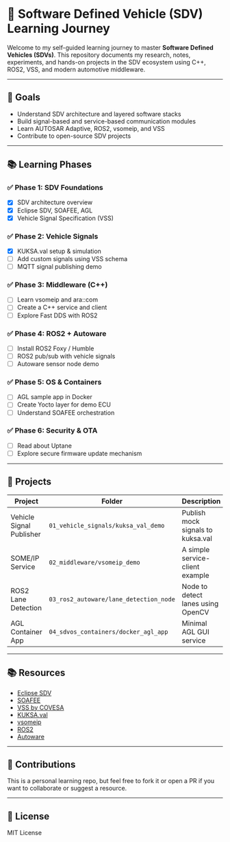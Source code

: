 # 🚗 Software Defined Vehicle (SDV) Learning Journey

Welcome to my self-guided learning journey to master **Software Defined Vehicles (SDVs)**. This repository documents my research, notes, experiments, and hands-on projects in the SDV ecosystem using C++, ROS2, VSS, and modern automotive middleware.

---

## 📌 Goals

- Understand SDV architecture and layered software stacks
- Build signal-based and service-based communication modules
- Learn AUTOSAR Adaptive, ROS2, vsomeip, and VSS
- Contribute to open-source SDV projects

---

## 📚 Learning Phases

### ✅ Phase 1: SDV Foundations
- [x] SDV architecture overview
- [x] Eclipse SDV, SOAFEE, AGL
- [x] Vehicle Signal Specification (VSS)

### ✅ Phase 2: Vehicle Signals
- [x] KUKSA.val setup & simulation
- [ ] Add custom signals using VSS schema
- [ ] MQTT signal publishing demo

### ✅ Phase 3: Middleware (C++)
- [ ] Learn vsomeip and ara::com
- [ ] Create a C++ service and client
- [ ] Explore Fast DDS with ROS2

### ✅ Phase 4: ROS2 + Autoware
- [ ] Install ROS2 Foxy / Humble
- [ ] ROS2 pub/sub with vehicle signals
- [ ] Autoware sensor node demo

### ✅ Phase 5: OS & Containers
- [ ] AGL sample app in Docker
- [ ] Create Yocto layer for demo ECU
- [ ] Understand SOAFEE orchestration

### ✅ Phase 6: Security & OTA
- [ ] Read about Uptane
- [ ] Explore secure firmware update mechanism

---

## 🔧 Projects

| Project | Folder | Description |
|--------|--------|-------------|
| Vehicle Signal Publisher | `01_vehicle_signals/kuksa_val_demo` | Publish mock signals to kuksa.val |
| SOME/IP Service | `02_middleware/vsomeip_demo` | A simple service-client example |
| ROS2 Lane Detection | `03_ros2_autoware/lane_detection_node` | Node to detect lanes using OpenCV |
| AGL Container App | `04_sdvos_containers/docker_agl_app` | Minimal AGL GUI service |

---

## 📚 Resources

- [Eclipse SDV](https://sdv.eclipse.org)
- [SOAFEE](https://soafee.io/)
- [VSS by COVESA](https://github.com/COVESA/vehicle_signal_specification)
- [KUKSA.val](https://github.com/eclipse/kuksa.val)
- [vsomeip](https://github.com/COVESA/vsomeip)
- [ROS2](https://docs.ros.org/en/foxy/index.html)
- [Autoware](https://github.com/autowarefoundation/autoware.universe)

---

## 🤝 Contributions

This is a personal learning repo, but feel free to fork it or open a PR if you want to collaborate or suggest a resource.

---

## 📜 License

MIT License
